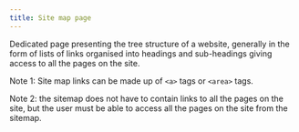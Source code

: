```yaml
---
title: Site map page
---
```


Dedicated page presenting the tree structure of a website, generally in the form of lists of links organised into headings and sub-headings giving access to all the pages on the site.

Note 1: Site map links can be made up of `<a>` tags or `<area>` tags.

Note 2: the sitemap does not have to contain links to all the pages on the site, but the user must be able to access all the pages on the site from the sitemap.
